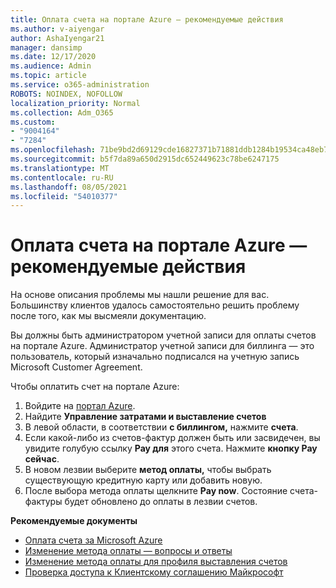 ```yaml
---
title: Оплата счета на портале Azure — рекомендуемые действия
ms.author: v-aiyengar
author: AshaIyengar21
manager: dansimp
ms.date: 12/17/2020
ms.audience: Admin
ms.topic: article
ms.service: o365-administration
ROBOTS: NOINDEX, NOFOLLOW
localization_priority: Normal
ms.collection: Adm_O365
ms.custom:
- "9004164"
- "7284"
ms.openlocfilehash: 71be9bd2d69129cde16827371b71881ddb1284b19534ca48eb7079e761bdcff8
ms.sourcegitcommit: b5f7da89a650d2915dc652449623c78be6247175
ms.translationtype: MT
ms.contentlocale: ru-RU
ms.lasthandoff: 08/05/2021
ms.locfileid: "54010377"
---
```

# <a name="pay-invoice-in-azure-portal---recommended-steps"></a>Оплата счета на портале Azure — рекомендуемые действия

На основе описания проблемы мы нашли решение для вас. Большинству клиентов удалось самостоятельно решить проблему после того, как мы высмеяли документацию.

Вы должны быть администратором учетной записи для оплаты счетов на портале Azure. Администратор учетной записи для биллинга — это пользователь, который изначально подписался на учетную запись Microsoft Customer Agreement. 

Чтобы оплатить счет на портале Azure: 

1. Войдите на [портал Azure](https://portal.azure.com/).
1. Найдите **Управление затратами и выставление счетов**
1. В левой области, в соответствии **с биллингом,** нажмите **счета**.
1. Если какой-либо из счетов-фактур должен быть или засвидечен, вы увидите голубую ссылку **Pay для** этого счета. Нажмите **кнопку Pay сейчас**.
1. В новом лезвии выберите **метод оплаты,** чтобы выбрать существующую кредитную карту или добавить новую.
1. После выбора метода оплаты щелкните **Pay now**.
Состояние счета-фактуры будет обновлено до оплаты в лезвии счетов.

**Рекомендуемые документы**

- [Оплата счета за Microsoft Azure](https://docs.microsoft.com/azure/cost-management-billing/understand/pay-bill)
- [Изменение метода оплаты — вопросы и ответы](https://docs.microsoft.com/azure/billing/billing-how-to-change-credit-card?WT.mc_id=Portal-Microsoft_Azure_Support#frequently-asked-questions)
- [Изменение метода оплаты для профиля выставления счетов](https://docs.microsoft.com/azure/cost-management-billing/manage/change-credit-card?WT.mc_id=Portal-Microsoft_Azure_Support#manage-credit-cards-for-a-microsoft-customer-agreement)
- [Проверка доступа к Клиентскому соглашению Майкрософт](https://docs.microsoft.com/azure/cost-management-billing/manage/change-credit-card?WT.mc_id=Portal-Microsoft_Azure_Support%22%20%5Cl%20%22manage-credit-cards-for-a-microsoft-customer-agreement%22%20%5Ct%20%22_blank#check-the-type-of-your-account)